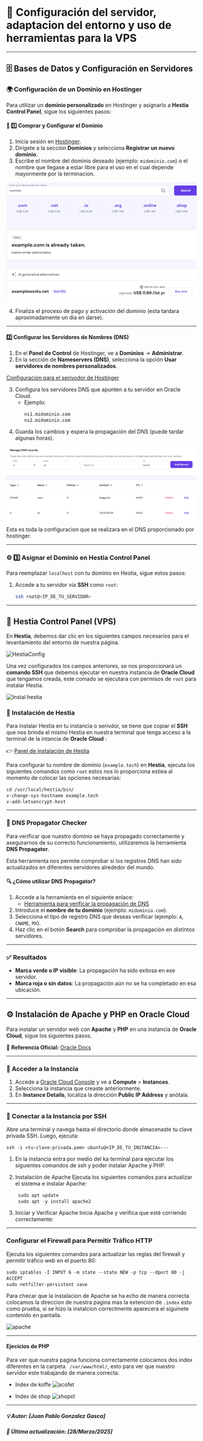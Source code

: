 # 🚀 Configuración del servidor, adaptacion del entorno y uso de herramientas para la VPS


---

## 🗄️ Bases de Datos y Configuración en Servidores

### 🌍 Configuración de un Dominio en Hostinger  

Para utilizar un **dominio personalizado** en Hostinger y asignarlo a **Hestia Control Panel**, sigue los siguientes pasos:  

#### 📌 1️⃣ Comprar y Configurar el Dominio  
1. Inicia sesión en [Hostinger](https://www.hostinger.com/).  
2. Dirígete a la sección **Dominios** y selecciona **Registrar un nuevo dominio**.  
3. Escribe el nombre del dominio deseado (ejemplo: `midominio.com`) o el nombre que llegase a estar libre para el uso en el cual depende mayormente por la terminacion.  

![buscardom](busqueda.png)

4. Finaliza el proceso de pago y activación del dominio (esta tardara aproximadamente un dia en darse).  

---

####  2️⃣ Configurar los Servidores de Nombres (DNS)  
1. En el **Panel de Control** de Hostinger, ve a **Dominios** → **Administrar**.  
2. En la sección de **Nameservers (DNS)**, selecciona la opción **Usar servidores de nombres personalizados**.  

[Configuracion para el serivodor de Hostinger](https://www.youtube.com/playlist?list=PL-aSvPEYgSGij1bg9HvlLZAJahMNGunX7)

3. Configura los servidores DNS que apunten a tu servidor en Oracle Cloud.  
   - Ejemplo:  
     ```
     ns1.midominio.com
     ns2.midominio.com
     ```  
4. Guarda los cambios y espera la propagación del DNS (puede tardar algunas horas).  

![DNSCONFIGT](dns.png)

Esta es toda la configuracion que se realizara en el DNS proporcionado por hostinger.

---

### ⚙️ 3️⃣ Asignar el Dominio en Hestia Control Panel  
Para reemplazar `localhost` con tu dominio en Hestia, sigue estos pasos:  

1. Accede a tu servidor vía **SSH** como `root`:  
   ```sh
   ssh root@<IP_DE_TU_SERVIDOR>

----

## 📌 Hestia Control Panel (VPS)

En **Hestia**, debemos dar clic en los siguientes campos necesarios para el levantamiento del entorno de nuestra página.  

![HestiaConfig](image.png)  

Una vez configurados los campos anteriores, se nos proporcionará un **comando SSH** que debemos ejecutar en nuestra instancia de **Oracle Cloud** que tengamos creada, este comado se ejecutara con permisos de `root` para instalar Hestia. 

![Instal hestia](installHestia.png)

### 🔗 Instalación de Hestia  
Para instalar Hestia en tu instancia o serivdor, se tiene que copiar el **SSH** que nos brinda el mismo Hestia en nuestra terminal que tenga acceso a la terminal de la intancia de **Oracle Cloud**  :  

👉 [Panel de instalación de Hestia](https://hestiacp.com/install.html)  


Para configurar tu nombre de dominio (`example.tech`) en **Hestia**, ejecuta los siguientes comandos como `root` estos nos lo proporciona estiea al momento de colocar las opciones necesarias:
   

    cd /usr/local/hestia/bin/
    v-change-sys-hostname example.tech
    v-add-letsencrypt-host
    
----
### 📌 DNS Propagator Checker  

Para verificar que nuestro dominio se haya propagado correctamente y asegurarnos de su correcto funcionamiento, utilizaremos la herramienta **DNS Propagator**.  

Esta herramienta nos permite comprobar si los registros DNS han sido actualizados en diferentes servidores alrededor del mundo.  

#### 🔍 ¿Cómo utilizar DNS Propagator?  
1. Accede a la herramienta en el siguiente enlace:  
   -  [Herramienta para verificar la propagación de DNS](https://www.whatsmydns.net)  
2. Introduce el **nombre de tu dominio** (ejemplo: `midominio.com`).  
3. Selecciona el tipo de registro DNS que deseas verificar (ejemplo: `A`, `CNAME`, `MX`).  
4. Haz clic en el botón **Search** para comprobar la propagación en distintos servidores.  

---

### ✅  Resultados  
- **Marca verde o IP visible**: La propagación ha sido exitosa en ese servidor.  
- **Marca roja o sin datos**: La propagación aún no se ha completado en esa ubicación.  
 

---

## ⚙️ Instalación de Apache y PHP en Oracle Cloud  

Para instalar un servidor web con **Apache** y **PHP** en una instancia de **Oracle Cloud**, sigue los siguientes pasos.  
  
📖 **Referencia Oficial:** [Oracle Docs](https://docs.oracle.com/en-us/iaas/developer-tutorials/tutorials/apache-on-ubuntu/01oci-ubuntu-apache-summary.htm#set-up-apache-php)  

---

### 🔹 Acceder a la Instancia  

1. Accede a [Oracle Cloud Console](https://cloud.oracle.com/) y ve a **Compute** > **Instances**.  
2. Selecciona la instancia que creaste anteriormente.  
3. En **Instance Details**, localiza la dirección **Public IP Address** y anótala.  

---

### 🔹 Conectar a la Instancia por SSH  

Abre una terminal y navega hasta el directorio donde almacenaste tu clave privada SSH. Luego, ejecuta:  


    ssh -i <tu-clave-privada.pem> ubuntu@<IP_DE_TU_INSTANCIA>---

1. En la instancia entra por medio del ka terminal para ejecutar los siguientes comandos de ssh y poder instalar Apache y PHP.

2. Instalación de Apache
Ejecuta los siguientes comandos para actualizar el sistema e instalar Apache:

        sudo apt update
        sudo apt -y install apache2

3. Iniciar y Verificar Apache
Inicia Apache y verifica que esté corriendo correctamente:

----
### Configurar el Firewall para Permitir Tráfico HTTP
Ejecuta los siguientes comandos para actualizar las reglas del firewall y permitir tráfico web en el puerto 80:

    sudo iptables -I INPUT 6 -m state --state NEW -p tcp --dport 80 -j ACCEPT
    sudo netfilter-persistent save

Para checar que la instalacion de Apache se ha echo de manera correcta colocamos la direccion de nuestra pagina mas la extencion de `.index` esto como prueba, si se hizo la instalcion correctmente aparecera el siguinete contenido en pantalla.

![apache](apache.png)

___
#### Ejecicios de PHP

Para ver que nuestra pagina funciona correctamente colocamos dos index diferentes en la carpeta ` /var/www/html/`, esto para ver que nuestro servidor este trabajando de manera correcta.

- Index de koffe
![acofet](coffe.png)

- Index de shop
![shopxt](shop.png)

---


##### 💡 Autor: [Juan Pablo Gonzalez Gasca]
##### 📆 Última actualización: [28/Marzo/2025]

